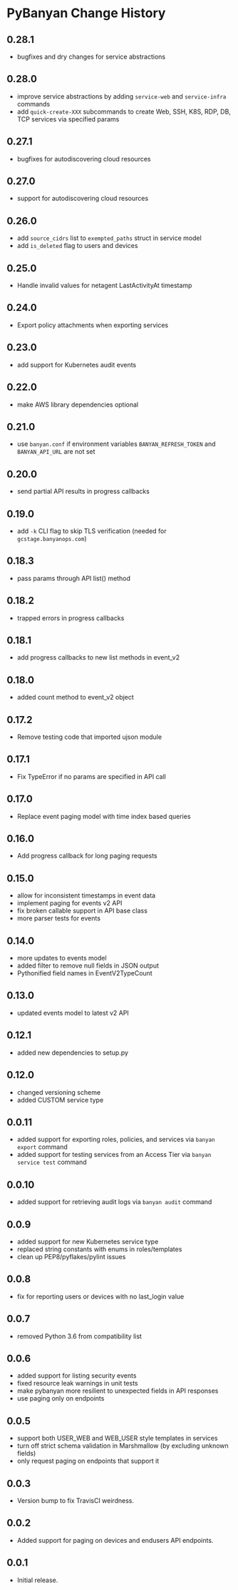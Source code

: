 # PyBanyan Change History

## 0.28.1

 * bugfixes and dry changes for service abstractions 

## 0.28.0

 * improve service abstractions by adding `service-web` and `service-infra` commands
 * add `quick-create-XXX` subcommands to create Web, SSH, K8S, RDP, DB, TCP services via specified params

## 0.27.1

 * bugfixes for autodiscovering cloud resources

## 0.27.0

 * support for autodiscovering cloud resources

## 0.26.0

 * add `source_cidrs` list to `exempted_paths` struct in service model
 * add `is_deleted` flag to users and devices

## 0.25.0

 * Handle invalid values for netagent LastActivityAt timestamp

## 0.24.0

* Export policy attachments when exporting services

## 0.23.0

* add support for Kubernetes audit events

## 0.22.0

* make AWS library dependencies optional

## 0.21.0

* use `banyan.conf` if environment variables `BANYAN_REFRESH_TOKEN` and `BANYAN_API_URL` are not set

## 0.20.0

* send partial API results in progress callbacks

## 0.19.0

* add `-k` CLI flag to skip TLS verification (needed for `gcstage.banyanops.com`)

## 0.18.3

* pass params through API list() method

## 0.18.2

* trapped errors in progress callbacks

## 0.18.1

* add progress callbacks to new list methods in event_v2

## 0.18.0

* added count method to event_v2 object

## 0.17.2

* Remove testing code that imported ujson module

## 0.17.1

* Fix TypeError if no params are specified in API call

## 0.17.0

* Replace event paging model with time index based queries

## 0.16.0

* Add progress callback for long paging requests

## 0.15.0

* allow for inconsistent timestamps in event data
* implement paging for events v2 API
* fix broken callable support in API base class
* more parser tests for events

## 0.14.0

* more updates to events model
* added filter to remove null fields in JSON output
* Pythonified field names in EventV2TypeCount

## 0.13.0

* updated events model to latest v2 API

## 0.12.1

* added new dependencies to setup.py

## 0.12.0

* changed versioning scheme
* added CUSTOM service type

## 0.0.11

* added support for exporting roles, policies, and services via `banyan export` command
* added support for testing services from an Access Tier via `banyan service test` command

## 0.0.10

* added support for retrieving audit logs via `banyan audit` command

## 0.0.9

* added support for new Kubernetes service type
* replaced string constants with enums in roles/templates
* clean up PEP8/pyflakes/pylint issues

## 0.0.8

* fix for reporting users or devices with no last_login value

## 0.0.7

* removed Python 3.6 from compatibility list

## 0.0.6

* added support for listing security events
* fixed resource leak warnings in unit tests
* make pybanyan more resilient to unexpected fields in API responses
* use paging only on endpoints

## 0.0.5

* support both USER_WEB and WEB_USER style templates in services
* turn off strict schema validation in Marshmallow (by excluding unknown fields)
* only request paging on endpoints that support it

## 0.0.3

* Version bump to fix TravisCI weirdness.

## 0.0.2

* Added support for paging on devices and endusers API endpoints.

## 0.0.1

* Initial release.
